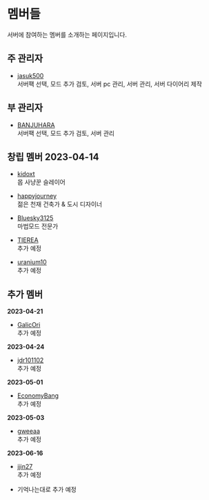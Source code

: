 # 멤버들

서버에 참여하는 멤버를 소개하는 페이지입니다.

## 주 관리자
- [jasuk500](jasuk500.md)  
서버팩 선택, 모드 추가 검토, 서버 pc 관리, 서버 관리, 서버 다이어리 제작

## 부 관리자
- [BANJUHARA](BANJUHARA.md)  
서버팩 선택, 모드 추가 검토, 서버 관리

## 창립 멤버 2023-04-14
- [kidoxt](kidoxt.md)  
몹 사냥꾼 슬레이어

- [happyjourney](happyjourney.md)  
젊은 천재 건축가 & 도시 디자이너

- [Bluesky3125](Bluesky3125.md)  
마법모드 전문가

- [TIEREA](TIEREA.md)  
추가 예정

- [uranium10](uranium10.md)  
추가 예정

## 추가 멤버 
**2023-04-21**
- [GalicOri](GarlicOri.md)  
추가 예정

**2023-04-24**
- [jdr101102](jdr101102.md)  
추가 예정

**2023-05-01**
- [EconomyBang](EconomyBang.md)  
추가 예정

**2023-05-03**
- [gweeaa](gweeaa.md)  
추가 예정

**2023-06-16**
- [jjin27](jjin27.md)  
추가 예정

- 기억나는대로 추가 예정